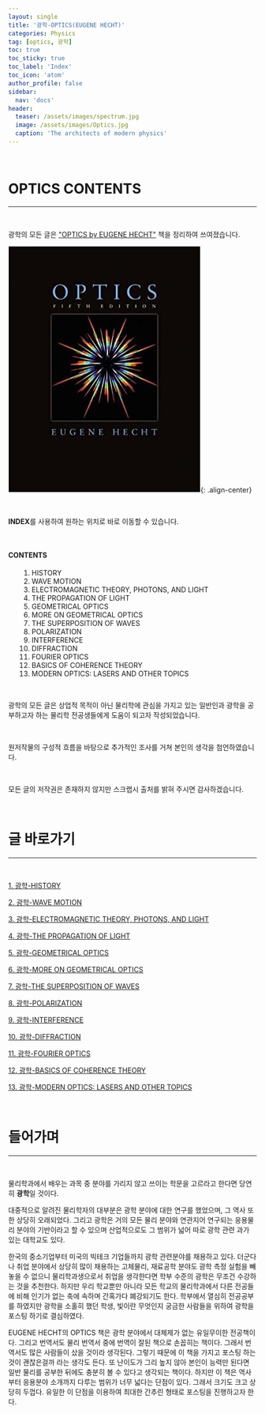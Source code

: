 ```yaml
---
layout: single
title: '광학-OPTICS(EUGENE HECHT)'
categories: Physics
tag: [optics, 광학]
toc: true
toc_sticky: true
toc_label: 'Index'
toc_icon: 'atom'
author_profile: false
sidebar:
  nav: 'docs'
header:
  teaser: /assets/images/spectrum.jpg
  image: /assets/images/Optics.jpg
  caption: 'The architects of modern physics'
---
```


<br>

# OPTICS CONTENTS

---

<br>

광학의 모든 글은 ["OPTICS by EUGENE HECHT"](https://www.amazon.com/Optics-5th-Eugene-Hecht/dp/0133977226) 책을 정리하여 쓰여졌습니다.

![image-center](/assets/images/op.jpg){: .align-center}

<br>

**INDEX**를 사용하여 원하는 위치로 바로 이동할 수 있습니다.

<br>

<div class="notice--info">
<h4>CONTENTS</h4>
<ul>
    <ol>
        <li>HISTORY</li>
        <li>WAVE MOTION</li>
        <li>ELECTROMAGNETIC THEORY, PHOTONS, AND LIGHT</li>
        <li>THE PROPAGATION OF LIGHT</li>
        <li>GEOMETRICAL OPTICS</li>
        <li>MORE ON GEOMETRICAL OPTICS</li>
        <li>THE SUPERPOSITION OF WAVES</li>
        <li>POLARIZATION</li>
        <li>INTERFERENCE</li>
        <li>DIFFRACTION</li>
        <li>FOURIER OPTICS</li>
        <li>BASICS OF COHERENCE THEORY</li>
        <li>MODERN OPTICS: LASERS AND OTHER TOPICS</li>
    </ol>
</ul>
</div>

<br>

광학의 모든 글은 상업적 목적이 아닌 물리학에 관심을 가지고 있는 일반인과 광학을 공부하고자 하는 물리학 전공생들에게 도움이 되고자 작성되었습니다.

<br>

원저작물의 구성적 흐름을 바탕으로 추가적인 조사를 거쳐 본인의 생각을 첨언하였습니다.

<br>

모든 글의 저작권은 존재하지 않지만 스크랩시 출처를 밝혀 주시면 감사하겠습니다.

<br>

# 글 바로가기

---

<br>

[1. 광학-HISTORY]()

[2. 광학-WAVE MOTION]()

[3. 광학-ELECTROMAGNETIC THEORY, PHOTONS, AND LIGHT]()

[4. 광학-THE PROPAGATION OF LIGHT]()

[5. 광학-GEOMETRICAL OPTICS]()

[6. 광학-MORE ON GEOMETRICAL OPTICS]()

[7. 광학-THE SUPERPOSITION OF WAVES]()

[8. 광학-POLARIZATION]()

[9. 광학-INTERFERENCE]()

[10. 광학-DIFFRACTION]()

[11. 광학-FOURIER OPTICS]()

[12. 광학-BASICS OF COHERENCE THEORY]()

[13. 광학-MODERN OPTICS: LASERS AND OTHER TOPICS]()

<br>

# 들어가며

---

<br>

물리학과에서 배우는 과목 중 분야를 가리지 않고 쓰이는 학문을 고르라고 한다면 당연히 **광학**일 것이다.

대중적으로 알려진 물리학자의 대부분은 광학 분야에 대한 연구를 했었으며, 그 역사 또한 상당히 오래되었다. 그리고 광학은 거의 모든 물리 분야와 연관지어 연구되는 응용물리 분야의 기반이라고 할 수 있으며 산업적으로도 그 범위가 넓어 따로 광학 관련 과가 있는 대학교도 있다.

한국의 중소기업부터 미국의 빅테크 기업들까지 광학 관련분야를 채용하고 있다. 더군다나 취업 분야에서 상당히 많이 채용하는 고체물리, 재료공학 분야도 광학 측정 실험을 빼놓을 수 없으니 물리학과생으로서 취업을 생각한다면 학부 수준의 광학은 무조건 수강하는 것을 추천한다. 하지만 우리 학교뿐만 아니라 모든 학교의 물리학과에서 다른 전공들에 비해 인기가 없는 축에 속하며 간혹가다 폐강되기도 한다. 학부에서 열심히 전공공부를 하였지만 광학을 소홀히 했던 학생, 빛이란 무엇인지 궁금한 사람들을 위하여 광학을 포스팅 하기로 결심하였다.

EUGENE HECHT의 OPTICS 책은 광학 분야에서 대체제가 없는 유일무이한 전공책이다. 그리고 번역서도 물리 번역서 중에 번역이 잘된 책으로 손꼽히는 책이다. 그래서 번역서도 많은 사람들이 샀을 것이라 생각된다. 그렇기 때문에 이 책을 가지고 포스팅 하는 것이 괜찮은걸까 라는 생각도 든다. 또 난이도가 그리 높지 않아 본인이 능력만 된다면 일반 물리를 공부한 뒤에도 충분히 볼 수 있다고 생각되는 책이다. 하지만 이 책은 역사부터 응용분야 소개까지 다루는 범위가 너무 넓다는 단점이 있다. 그래서 크기도 크고 상당히 두껍다. 유일한 이 단점을 이용하여 최대한 간추린 형태로 포스팅을 진행하고자 한다.
